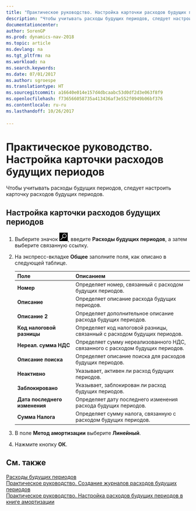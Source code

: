 ```yaml
---
title: "Практическое руководство. Настройка карточки расходов будущих периодов"
description: "Чтобы учитывать расходы будущих периодов, следует настроить карточку расходов будущих периодов."
documentationcenter: 
author: SorenGP
ms.prod: dynamics-nav-2018
ms.topic: article
ms.devlang: na
ms.tgt_pltfrm: na
ms.workload: na
ms.search.keywords: 
ms.date: 07/01/2017
ms.author: sgroespe
ms.translationtype: HT
ms.sourcegitcommit: a16640e014e157d4dbcaabc53d0df2d3e063f8f9
ms.openlocfilehash: f736566058735a413436af3e552f0949b06bf376
ms.contentlocale: ru-ru
ms.lasthandoff: 10/26/2017

---
```

# <a name="how-to-set-up-a-future-expense-card"></a>Практическое руководство. Настройка карточки расходов будущих периодов
Чтобы учитывать расходы будущих периодов, следует настроить карточку расходов будущих периодов.  

## <a name="to-set-up-a-future-expense-card"></a>Настройка карточки расходов будущих периодов  

1.  Выберите значок ![Поиск страницы или отчета](../../media/ui-search/search_small.png "Значок поиска страницы или отчета"), введите **Расходы будущих периодов**, а затем выберите связанную ссылку.  

2.  На экспресс-вкладке **Общее** заполните поля, как описано в следующей таблице.  

    |Поле|Описанием|  
    |---------------------------------|---------------------------------------|  
    |**Номер**|Определяет номер, связанный с расходом будущих периодов.|  
    |**Описание**|Определяет описание расхода будущих периодов.|  
    |**Описание 2**|Определяет дополнительное описание расхода будущих периодов.|  
    |**Код налоговой разницы**|Определяет код налоговой разницы, связанный с расходом будущих периодов.|  
    |**Нереал. сумма НДС**|Определяет сумму нереализованного НДС, связанного с расходом будущих периодов.|  
    |**Описание поиска**|Определяет описание поиска для расходов будущих периодов.|  
    |**Неактивно**|Указывает, активен ли расход будущих периодов.|  
    |**Заблокировано**|Указывает, заблокирован ли расход будущих периодов.|  
    |**Дата последнего изменения**|Определяет дату последнего изменения расхода будущих периодов.|  
    |**Сумма Налога**|Определяет сумму налога, связанную с расходом будущих периодов.|  

3.  В поле **Метод амортизации** выберите **Линейный**.  
4.  Нажмите кнопку **ОК**.  

## <a name="see-also"></a>См. также  
 [Расходы будущих периодов](future-expenses-deferrals-.md)   
 [Практическое руководство. Создание журналов расходов будущих периодов](how-to-create-future-expense-journals.md)   
 [Практическое руководство. Настройка расходов будущих периодов в книге амортизации](how-to-set-up-future-expenses-in-a-depreciation-book.md)

